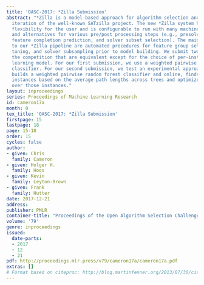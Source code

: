 ```yaml
---
title: 'OASC-2017: *Zilla Submission'
abstract: "*Zilla is a model-based approach for algorithm selection and the most recent
  iteration of the well-known SATzilla project. The new *Zilla system has increased
  flexibility for the user and is configurable to run with many machine learning models
  and alternatives for various pre/post processing steps (e.g., presolver selection,
  feature completion prediction, and solver subset selection). The main additions
  to our *Zilla pipeline are automated procedures for feature group selection, hyper-parameter
  tuning, and solver subsampling prior to model building. We submit two versions for
  the competition that are equivalent except for the choice of per-instance machine
  learning model. For our first submission, we use a weighted pairwise random forest
  classifier. For our second submission, we test an experimental approach that offline,
  builds a weighted pairwise random forest classifier and online, finds the nearest
  instances based on the average path lengths across trees and optimizes a schedule
  over those instances."
layout: inproceedings
series: Proceedings of Machine Learning Research
id: cameron17a
month: 0
tex_title: 'OASC-2017: *Zilla Submission'
firstpage: 15
lastpage: 18
page: 15-18
order: 15
cycles: false
author:
- given: Chris
  family: Cameron
- given: Holger H.
  family: Hoos
- given: Kevin
  family: Leyton-Brown
- given: Frank
  family: Hutter
date: 2017-12-21
address: 
publisher: PMLR
container-title: "Proceedings of the Open Algorithm Selection Challenge"
volume: '79'
genre: inproceedings
issued:
  date-parts:
  - 2017
  - 12
  - 21
pdf: http://proceedings.mlr.press/v79/cameron17a/cameron17a.pdf
extras: []
# Format based on citeproc: http://blog.martinfenner.org/2013/07/30/citeproc-yaml-for-bibliographies/
---
```

